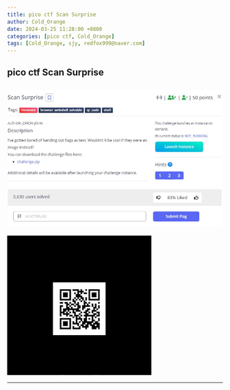 ```yaml
---
title: pico ctf Scan Surprise
author: Cold_Orange
date: 2024-03-25 11:28:00 +0800
categories: [pico ctf, Cold_Orange]
tags: [Cold_Orange, sjy, redfox999@naver.com]
---
```


## pico ctf Scan Surprise

![pico ctf Scan Surprise](https://raw.githubusercontent.com/ProjectCTF/CTF-Hacking-Project/main/Scan_Surprise.JPG)
---


![pico ctf Scan Surprise](https://raw.githubusercontent.com/ProjectCTF/CTF-Hacking-Project/main/Scan_Surprise2.JPG)

---
